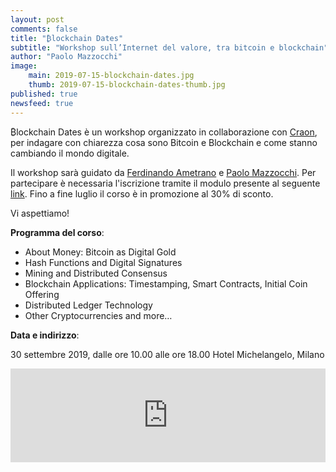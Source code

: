 ```yaml
---
layout: post
comments: false
title: "₿lockchain Dates"
subtitle: "Workshop sull’Internet del valore, tra bitcoin e blockchain"
author: "Paolo Mazzocchi"
image:
    main: 2019-07-15-blockchain-dates.jpg
    thumb: 2019-07-15-blockchain-dates-thumb.jpg
published: true
newsfeed: true
---
```


₿lockchain Dates è un workshop organizzato in collaborazione con [Craon](https://www.craon.it/), per indagare con chiarezza cosa sono Bitcoin e Blockchain e come stanno cambiando il mondo digitale.

Il workshop sarà guidato da [Ferdinando Ametrano](https://dgi.io/full-team/) e [Paolo Mazzocchi](https://dgi.io/full-team/). Per partecipare è necessaria l'iscrizione tramite il modulo presente al seguente [link](https://www.craon.it/blockchain-dates-early-bird/). Fino a fine luglio il corso è in promozione al 30% di sconto.

Vi aspettiamo!

**Programma del corso**:
<ul class="text-muted">
<li>About Money: Bitcoin as Digital Gold</li>
<li>Hash Functions and Digital Signatures</li>
<li>Mining and Distributed Consensus</li>
<li>Blockchain Applications: Timestamping, Smart Contracts, Initial Coin Offering</li>
<li>Distributed Ledger Technology</li>
<li>Other Cryptocurrencies and more…</li>
</ul>

**Data e indirizzo**:

30 settembre 2019, dalle ore 10.00 alle ore 18.00
Hotel Michelangelo, Milano

<iframe src="https://www.google.com/maps/embed?pb=!1m18!1m12!1m3!1d2797.283894783201!2d9.203945914920213!3d45.484227579101216!2m3!1f0!2f0!3f0!3m2!1i1024!2i768!4f13.1!3m3!1m2!1s0x4786c6c4c6e2532f%3A0xeae2b70a466c21d1!2sHotel+Michelangelo+Milan!5e0!3m2!1sen!2shr!4v1563190282791!5m2!1sen!2shr" width="100%" height="auto" frameborder="0" style="border:0" allowfullscreen></iframe>